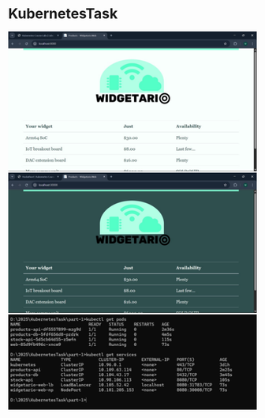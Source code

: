 # KubernetesTask

![Part 1 Image](images/part1_image.jpg)
![Part 2 Image](images/part2_image.jpg)
![Nodes and services](images/working_nodes_n_svs.jpg)

